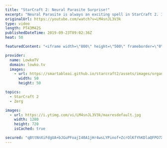 ```yaml
---
title: "StarCraft 2: Neural Parasite Surprise!"
excerpt: "Neural Parasite is always an exciting spell in StarCraft 2. In this best-of-3 series of professional StarCraft 2 between Stephano and uThermal it comes into play multiple times.  Get more videos & support my work: http://www.patreon.com/lowkotv  Be part of the community on Discord: http://discord.gg/lowkotv"
originalUrl: https://youtube.com/watch?v=LM4snJL3V3k
type: video
length: PT43M42S
publishedDateTime: 2019-09-23T09:02:36Z
heat: 50

featuredContent: "<iframe width=\"800\" height=\"500\" frameborder=\"0\" src=\"https://www.youtube.com/embed/LM4snJL3V3k\" allow=\"accelerometer; autoplay; encrypted-media; gyroscope; picture-in-picture\" allowfullscreen></iframe>"

provider:
  name: LowkoTV
  domain: lowko.tv
  images:
    - url: https://smartableai.github.io/starcraft2/assets/images/organizations/lowko.tv-50x50.jpg
      width: 50
      height: 50

topics:
  - StarCraft 2
  - Zerg

images:
  - url: https://i.ytimg.com/vi/LM4snJL3V3k/maxresdefault.jpg
    width: 1280
    height: 720
    isCached: true

secured: "qBttNnXiFdgUA+bJGuPFoajI40A1jHr4wsLYPinof+ZcrOlKfYhKDlaQFPO7X//nQvIOy+wl6vdU+H1H6feXQ5ScsH769Hxy2KA1OHkTJsmYUK4xaSHCZvixKJbWprFvceraDIDA8dzU/rRKv52S25EmNS2atBhnsp2fBPdNo9F6n7pa1sjZiVbav5t60uXN4LTu7iMV4VzOKqQpS8fRs8MBgCC2FFqmv+B/uA7HnKpw4N+BrqN2/+M2SJTrLbWs24LM9UIC6RnycDQ7xYwlyO3vu9jUyHzJT6dKViMteueEps0TKHi52wcWJM5w+GatfHzxyV6X96toySHuNopawacfHRcg9jI4Y+CkBmlAo48p2ixJWXitvzsV6oEMgJ31jvM8vP9QTKO7nFCswGHGICOgWWHlgvCY5cmjzIJXaPc=;i7SYQfUoZ8oWMN4AQDfp7Q=="
---
```


